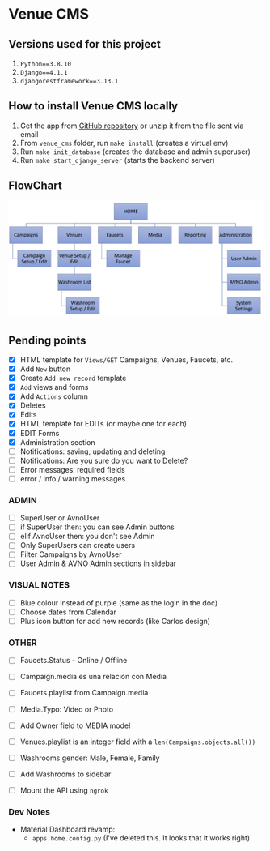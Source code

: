 # Venue CMS

## Versions used for this project
1) `Python==3.8.10`
2) `Django==4.1.1`
3) `djangorestframework==3.13.1`

## How to install Venue CMS locally
1) Get the app from [GitHub repository](https://github.com/Quitiweb/venue_cms/) or unzip it from the file sent via email
2) From `venue_cms` folder, run `make install` (creates a virtual env)
3) Run `make init_database` (creates the database and admin superuser)
4) Run `make start_django_server` (starts the backend server)

## FlowChart

![img.png](img.png)

## Pending points

- [x] HTML template for `Views/GET` Campaigns, Venues, Faucets, etc.
- [x] Add `New` button
- [x] Create `Add new record` template
- [x] `Add` views and forms
- [x] Add `Actions` column
- [x] Deletes
- [x] Edits
- [x] HTML template for EDITs (or maybe one for each)
- [x] EDIT Forms
- [x] Administration section
- [ ] Notifications: saving, updating and deleting
- [ ] Notifications: Are you sure do you want to Delete?
- [ ] Error messages: required fields
- [ ] error / info / warning messages

### ADMIN
- [ ] SuperUser or AvnoUser
- [ ] if SuperUser then: you can see Admin buttons
- [ ] elif AvnoUser then: you don't see Admin
- [ ] Only SuperUsers can create users
- [ ] Filter Campaigns by AvnoUser
- [ ] User Admin & AVNO Admin sections in sidebar

### VISUAL NOTES
- [ ] Blue colour instead of purple (same as the login in the doc)
- [ ] Choose dates from Calendar
- [ ] Plus icon button for add new records (like Carlos design)

### OTHER
- [ ] Faucets.Status - Online / Offline
- [ ] Campaign.media es una relación con Media
- [ ] Faucets.playlist from Campaign.media
- [ ] Media.Typo: Video or Photo
- [ ] Add Owner field to MEDIA model
- [ ] Venues.playlist is an integer field with a `len(Campaigns.objects.all())`
- [ ] Washrooms.gender: Male, Female, Family
- [ ] Add Washrooms to sidebar
- [ ] Mount the API using `ngrok`


### Dev Notes
- Material Dashboard revamp:
    - `apps.home.config.py` (I've deleted this. It looks that it works right)
